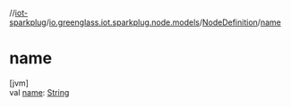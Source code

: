 //[iot-sparkplug](../../../index.md)/[io.greenglass.iot.sparkplug.node.models](../index.md)/[NodeDefinition](index.md)/[name](name.md)

# name

[jvm]\
val [name](name.md): [String](https://kotlinlang.org/api/latest/jvm/stdlib/kotlin/-string/index.html)

